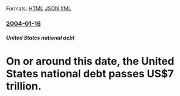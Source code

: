 
Formats: [HTML](/news/2004/01/16/on-or-around-this-date-the-united-states-national-debt-passes-us-7-trillion.html)  [JSON](/news/2004/01/16/on-or-around-this-date-the-united-states-national-debt-passes-us-7-trillion.json)  [XML](/news/2004/01/16/on-or-around-this-date-the-united-states-national-debt-passes-us-7-trillion.xml)  

### [2004-01-16](/news/2004/01/16/index.md)

##### United States national debt
#  On or around this date, the United States national debt passes US$7 trillion.



